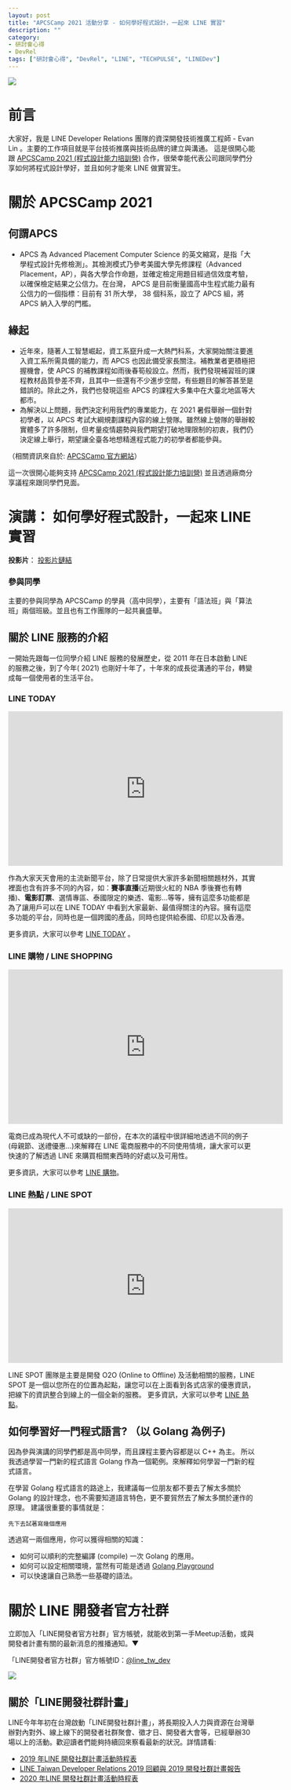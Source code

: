 ```yaml
---
layout: post
title: "APCSCamp 2021 活動分享 - 如何學好程式設計，一起來 LINE 實習"
description: ""
category: 
- 研討會心得
- DevRel
tags: ["研討會心得", "DevRel", "LINE", "TECHPULSE", "LINEDev"]
---
```


![](../images/2021/apcs-2021.png)

# 前言

大家好，我是 LINE Developer Relations 團隊的資深開發技術推廣工程師 - Evan Lin 。主要的工作項目就是平台技術推廣與技術品牌的建立與溝通。 這是很開心能跟 [APCSCamp 2021 (程式設計能力培訓營)](https://apcs.camp/#aboutapcs) 合作，很榮幸能代表公司跟同學們分享如何將程式設計學好，並且如何才能來 LINE 做實習生。

# 關於 APCSCamp 2021

## 何謂APCS

- APCS 為 Advanced Placement Computer Science 的英文縮寫，是指「大學程式設計先修檢測」。其檢測模式乃參考美國大學先修課程（Advanced Placement，AP），與各大學合作命題，並確定檢定用題目經過信效度考驗，以確保檢定結果之公信力。在台灣， APCS 是目前衡量國高中生程式能力最有公信力的一個指標：目前有 31 所大學， 38 個科系，設立了 APCS 組，將 APCS 納入入學的門檻。

## 緣起

- 近年來，隨著人工智慧崛起，資工系竄升成一大熱門科系，大家開始關注要進入資工系所需具備的能力，而 APCS 也因此備受家長關注。補教業者更積極把握機會，使 APCS 的補教課程如雨後春筍般設立。然而，我們發現補習班的課程教材品質參差不齊，且其中一些還有不少進步空間，有些題目的解答甚至是錯誤的。除此之外，我們也發現這些 APCS 的課程大多集中在大臺北地區等大都市。
- 為解決以上問題，我們決定利用我們的專業能力，在 2021 暑假舉辦一個針對初學者，以 APCS 考試大綱規劃課程內容的線上營隊。雖然線上營隊的舉辦較實體多了許多限制，但考量疫情趨勢與我們期望打破地理限制的初衷，我們仍決定線上舉行，期望讓全臺各地想精進程式能力的初學者都能參與。

（相關資訊來自於: [APCSCamp 官方網站](https://apcs.camp/#aboutapcs)）

這一次很開心能夠支持  [APCSCamp 2021 (程式設計能力培訓營)](https://apcs.camp/#aboutapcs) 並且透過廠商分享議程來跟同學們見面。

# 演講： 如何學好程式設計，一起來 LINE 實習

**投影片**： [投影片鏈結](https://speakerdeck.com/line_developers_tw/how-to-master-programming-and-get-an-internship-job-on-line)

### 參與同學

主要的參與同學為 APCSCamp 的學員（高中同學），主要有「語法班」與「算法班」兩個班級。並且也有工作團隊的一起共襄盛舉。

<script async class="speakerdeck-embed" data-slide="1" data-id="876e6320050b48b4a3b583149f6e918b" data-ratio="1.77777777777778" src="//speakerdeck.com/assets/embed.js"></script>

## 關於 LINE 服務的介紹

一開始先跟每一位同學介紹 LINE 服務的發展歷史，從 2011 年在日本啟動 LINE 的服務之後，到了今年( 2021) 也剛好十年了，十年來的成長從溝通的平台，轉變成每一個使用者的生活平台。 

<script async class="speakerdeck-embed" data-slide="6" data-id="876e6320050b48b4a3b583149f6e918b" data-ratio="1.77777777777778" src="//speakerdeck.com/assets/embed.js"></script>

### LINE TODAY

<iframe width="560" height="315" src="https://www.youtube.com/embed/DtUzXUrC7es" title="YouTube video player" frameborder="0" allow="accelerometer; autoplay; clipboard-write; encrypted-media; gyroscope; picture-in-picture" allowfullscreen></iframe>

作為大家天天會用的主流新聞平台，除了日常提供大家許多新聞相關題材外，其實裡面也含有許多不同的內容，如：**賽事直播**(近期很火紅的 NBA 季後賽也有轉播)、**電影訂票**、選情專區、泰國限定的樂透、電影…等等，擁有這麼多功能都是為了讓用戶可以在 LINE TODAY 中看到大家最新、最值得關注的內容。擁有這麼多功能的平台，同時也是一個跨國的產品，同時也提供給泰國、印尼以及香港。

更多資訊，大家可以參考 [LINE TODAY](https://today.line.me/) 。

### LINE 購物 / LINE SHOPPING 

<iframe width="560" height="315" src="https://www.youtube.com/embed/lcBTHEhJJxw" title="YouTube video player" frameborder="0" allow="accelerometer; autoplay; clipboard-write; encrypted-media; gyroscope; picture-in-picture" allowfullscreen></iframe>

電商已成為現代人不可或缺的一部份，在本次的議程中很詳細地透過不同的例子(母親節、送禮優惠…)來解釋在 LINE 電商服務中的不同使用情境，讓大家可以更快速的了解透過 LINE 來購買相關東西時的好處以及可用性。

更多資訊，大家可以參考 [LINE 購物](https://buy.line.me/)。

### LINE 熱點 / LINE SPOT 

<iframe width="560" height="315" src="https://www.youtube.com/embed/tVk7D1grKt8" title="YouTube video player" frameborder="0" allow="accelerometer; autoplay; clipboard-write; encrypted-media; gyroscope; picture-in-picture" allowfullscreen></iframe>

LINE SPOT 團隊是主要是開發 O2O (Online to Offline) 及活動相關的服務，LINE SPOT 是一個以您所在的位置為起點，讓您可以在上面看到各式店家的優惠資訊，把線下的資訊整合到線上的一個全新的服務。
更多資訊，大家可以參考 [LINE 熱點](https://spot.line.me/)。

## 如何學習好一門程式語言? （以 Golang 為例子)

<script async class="speakerdeck-embed" data-slide="18" data-id="876e6320050b48b4a3b583149f6e918b" data-ratio="1.77777777777778" src="//speakerdeck.com/assets/embed.js"></script>

因為參與演講的同學們都是高中同學，而且課程主要內容都是以 C++ 為主。 所以我透過學習一門新的程式語言 Golang 作為一個範例。來解釋如何學習一門新的程式語言。

在學習 Golang 程式語言的路途上，我建議每一位朋友都不要去了解太多關於 Golang 的設計理念，也不需要知道語言特色，更不要貿然去了解太多關於運作的原理。 建議很重要的事情就是：

```
先下去試著寫幾個應用
```

透過寫一兩個應用，你可以獲得相關的知識：

- 如何可以順利的完整編譯 (compile) 一次 Golang 的應用。
- 如何可以設定相關環境，當然有可能是透過 [Golang Playground](https://play.golang.org/) 
- 可以快速讓自己熟悉一些基礎的語法。







# 關於 LINE  開發者官方社群


立即加入「LINE開發者官方社群」官方帳號，就能收到第一手Meetup活動，或與開發者計畫有關的最新消息的推播通知。▼

「LINE開發者官方社群」官方帳號ID：[@line_tw_dev](https://lin.ee/s5RsZHo)

![](http://www.evanlin.com/images/2020/line-tw-dev-qr.png)

## 關於「LINE開發社群計畫」

LINE今年年初在台灣啟動「LINE開發社群計畫」，將長期投入人力與資源在台灣舉辦對內對外、線上線下的開發者社群聚會、徵才日、開發者大會等，已經舉辦30場以上的活動。歡迎讀者們能夠持續回來察看最新的狀況。詳情請看:

- [2019 年LINE 開發社群計畫活動時程表](https://engineering.linecorp.com/zh-hant/blog/line-taiwan-developer-relations-2019-plan/)
- [LINE Taiwan Developer Relations 2019 回顧與 2019 開發社群計畫報告](https://engineering.linecorp.com/zh-hant/blog/line-taiwan-developer-relations-2019/)
- [2020 年LINE 開發社群計畫活動時程表](https://engineering.linecorp.com/zh-hant/blog/2020-line-tw-devrel/)

